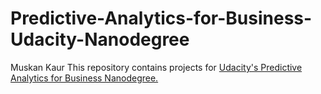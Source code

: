 # Predictive-Analytics-for-Business-Udacity-Nanodegree
Muskan Kaur
This repository contains projects for <a href="https://in.udacity.com/course/predictive-analytics-for-business-nanodegree--nd008">Udacity's Predictive Analytics for Business Nanodegree.</a>
     
